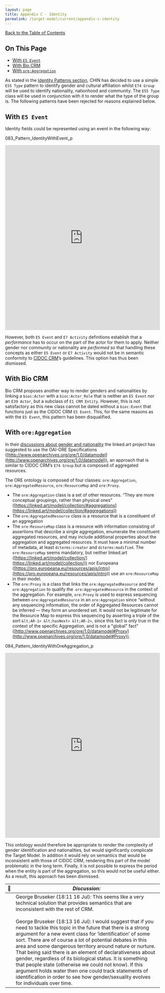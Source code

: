 ```yaml
---
layout: page
title: Appendix C - Identity 
permalink: /target-model/current/appendix-c-identity
---
```

[Back to the Table of Contents](/collections-model/target-model/current/information#table-of-contents)

## On This Page

* [With `E5 Event`](#with-e5-event)
* [With Bio CRM](#with-bio-crm)
* [With `ore:Aggregation`](#with-oreaggregation)

As stated in the [Identity Patterns section](/collections-model/target-model/current/identification#identity-patterns), CHIN has decided to use a simple `E55 Type` pattern to identify gender and cultural affiliation whilst `E74 Group` will be used to identify nationality, nationhood and community. The `E55 Type` class will be used in conjunction with it to render what the type of the group is. The following patterns have been rejected for reasons explained below. 


## With `E5 Event`

Identity fields could be represented using an event in the following way: 

<a name="083_Pattern_IdentityWithEvent_p"></a>083_Pattern_IdentityWithEvent_p
<iframe frameborder="0" style="width:100%;height:600px;" src="https://viewer.diagrams.net/?highlight=0000ff&edit=_blank&layers=1&nav=1&title=083_Pattern_IdentityWithEvent_p.drawio#Uhttps%3A%2F%2Fdrive.google.com%2Fuc%3Fid%3D1R18JnHXoI0G35ttgQvtt0annpSKRAm4V%26export%3Ddownload"></iframe>

However, both `E5 Event` and `E7 Activity` definitions establish that a *performance* has to occur on the part of the actor for them to apply. Neither gender nor community or nationality are *performed* so that handling these concepts as either `E5 Event` or `E7 Activity` would not be in semantic conformity to [CIDOC CRM](http://www.cidoc-crm.org/Entity/e7-activity/version-6.2.2)’s guidelines. This option has thus been dismissed.


## With Bio CRM

Bio CRM proposes another way to render genders and nationalities by linking a `bioc:Actor` with a `bioc:Actor_Role` that is neither an `E5 Event` nor an `E39 Actor`, but a subclass of `E1 CRM Entity`. However, this is not satisfactory as this new class cannot be dated without a `bioc:Event` that functions just as the CIDOC CRM `E5 Event`. This, for the same reasons as with the `E5 Event`, this pattern has been disqualified. 


## With `ore:Aggregation`

In their [discussions about gender and nationality](https://github.com/linked-art/linked.art/issues/152) the linked.art project has suggested to use the OAI-ORE Specifications ([http://www.openarchives.org/ore/1.0/datamodel](http://www.openarchives.org/ore/1.0/datamodel)), an approach that is similar to CIDOC CRM’s `E74 Group` but is composed of aggregated resources.

The ORE ontology is composed of four classes: `ore:Aggregation`, `ore:AggregatedResource`, `ore:ResourceMap` and `ore:Proxy`.

*   The `ore:Aggregation` class is a set of other resources. “They are more conceptual groupings, rather than physical ones” ([https://linked.art/model/collection/#aggregations](https://linked.art/model/collection/#aggregations)) 
*   The `ore:AggregatedResource` class is a resource that is a constituent of an aggregation
*   The `ore:ResourceMap` class is a resource with information consisting of assertions that describe a single aggregation, enumerate the constituent aggregated resources, and may include additional properties about the aggregation and aggregated resources. It must have a minimal number of metadata, at least `dcterms:creator` and `dcterms:modified`. The` ore:ResourceMap` seems mandatory, but neither linked.art ([https://linked.art/model/collection/](https://linked.art/model/collection/)) nor Europeana ([https://pro.europeana.eu/resources/apis/intro](https://pro.europeana.eu/resources/apis/intro)) use an `ore:ResourceMap` in their model.
*   The `ore:Proxy` is a class that links the `ore:AggregatedResource` and the `ore:Aggregation` to qualify the` ore:AggregatedResource` in the context of the aggregation. For example, `ore:Proxy` is used to express sequencing between `ore:AggregatedResource` in an `ore:Aggregation` since “without any sequencing information, the order of Aggregated Resources cannot be inferred — they form an unordered set. It would not be legitimate for the Resource Map to express this sequencing by asserting a triple of the sort `&lt;AR-1> &lt;hasNext> &lt;AR-2>`, since this fact is only true in the context of the specific Aggregation, and is not a "global" fact” ([http://www.openarchives.org/ore/1.0/datamodel#Proxy](http://www.openarchives.org/ore/1.0/datamodel#Proxy)).

<a name="084_Pattern_IdentityWithOreAggregation_p"></a>084_Pattern_IdentityWithOreAggregation_p
<iframe frameborder="0" style="width:100%;height:600px;" src="https://viewer.diagrams.net/?highlight=0000ff&edit=_blank&layers=1&nav=1&title=084_Pattern_IdentityWithOreAggregation_p.drawio#Uhttps%3A%2F%2Fdrive.google.com%2Fuc%3Fid%3D1HSk1qe1t9UEI5sy1fCq2BPvZUHuOJUa4%26export%3Ddownload"></iframe>

This ontology would therefore be appropriate to render the complexity of gender identification and nationalities, but would significantly complicate the Target Model. In addition it would rely on semantics that would be inconsistent with those of CIDOC CRM, rendering this part of the model problematic in the long term. Finally, it is not possible to express the period when the entity is part of the aggregation, so this would not be useful either. As a result, this approach has been dismissed. 


| 💬 | *Discussion:* |
| --- | --- |
|| George Bruseker (18:11 16 Jul): This seems like a very technical solution that provides semantics that are inconsistent with the rest of CRM. <br/><br/> George Bruseker (18:13 16 Jul): I would suggest that if you need to tackle this topic in the future that there is a strong argument for a new event class for ‘identification’ of some sort. There are of course a lot of potential debates in this area and some dangerous territory around nature or nurture. That being said there is an element of declarativeness about gender, regardless of its biological status. It is something that people state (otherwise we could not know). If this argument holds water then one could track statements of identification in order to see how gender/sexuality evolves for individuals over time. |

